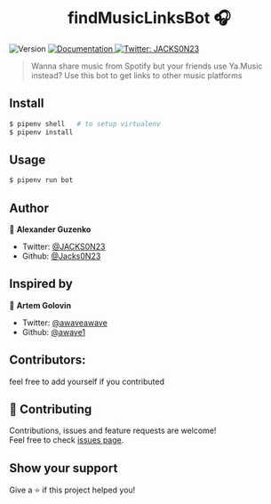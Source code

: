 <h1 align="center">findMusicLinksBot 🎧</h1>
<p>
  <img alt="Version" src="https://img.shields.io/badge/version-1.0.0-blue.svg?cacheSeconds=2592000" />
  <a href="https://github.com/Jacks0N23/findMusicLinksBot" target="_blank">
    <img alt="Documentation" src="https://img.shields.io/badge/documentation-yes-brightgreen.svg" />
  </a>
  <a href="https://twitter.com/JACKS0N23" target="_blank">
    <img alt="Twitter: JACKS0N23" src="https://img.shields.io/twitter/follow/JACKS0N23.svg?style=social" />
  </a>
</p>

> Wanna share music from Spotify but your friends use Ya.Music instead? Use this bot to get links to other music platforms

## Install

```sh
$ pipenv shell   # to setup virtualenv
$ pipenv install
```

## Usage

```sh
$ pipenv run bot
```

## Author

👤 **Alexander Guzenko**

- Twitter: [@JACKS0N23](https://twitter.com/JACKS0N23)
- Github: [@Jacks0N23](https://github.com/Jacks0N23)

## Inspired by 

👤 **Artem Golovin**

- Twitter: [@awaveawave](https://twitter.com/awaveawave)
- Github: [@awave1](https://github.com/awave1)

## Contributors:

feel free to add yourself if you contributed

## 🤝 Contributing

Contributions, issues and feature requests are welcome!<br />Feel free to check [issues page](https://github.com/Jacks0N23/findMusicLinksBot/issues).

## Show your support

Give a ⭐️ if this project helped you!
